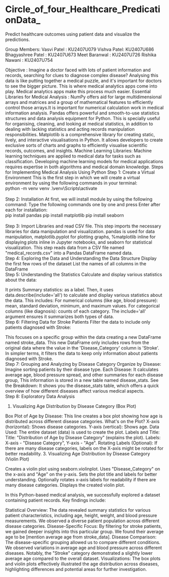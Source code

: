 # Circle_of_four_Healthcare_PredicationData_
Predict healthcare outcomes using patient data and visualize the predictions.

Group Members:
Vasvi Patel : KU2407U079
Vishva Patel: KU2407U686
Bhagyashree Patel : KU2407U673
Meet Baranwal : KU2407U726
Rishika Nawani : KU2407U754

Objective : Imagine a doctor faced with lots of patient information and records, searching for clues to diagnose complex disease? Analysing this data is like putting together a medical puzzle, and it's important for doctors to see the bigger picture. This is where medical analytics apps come into play. Medical analytics apps make this process much easier.
Essential Libraries for Medical Analysis :
NumPy offers aid for large multidimensional arrays and matrices and a group of mathematical features to efficiently control those arrays.It is important for numerical calculation work in medical information analysis.
Pandas offers powerful and smooth-to-use statistics structures and data analysis equipment for Python. This is specially useful for organising, cleaning, and looking at medical statistics, in addition to dealing with lacking statistics and acting records manipulation responsibilities.
Matplotlib is a comprehensive library for creating static, lively, and interactive visualisations in Python. It allows developers to create exclusive sorts of charts and graphs to efficiently visualise scientific records, outcomes, and insights.
Machine Learning Libraries: Machine learning techniques are applied to medical data for tasks such as classification. Developing machine learning models for medical applications requires expertise in both algorithms and medical domain knowledge.
Steps for Implementing Medical Analysis Using Python
Step 1: Create a Virtual Environment
This is the first step in which we will create a virtual environment by using the following commands in your terminal:
<br>
python -m venv venv
.\venv\Scripts\activate
<br>
<br>
Step 2: Installation
At first, we will install module by using the following command:
Type the following commands one by one and press Enter after each for installation:
<br>
pip install pandas
pip install matplotlib
pip install seaborn
<br>
<br>
Step 3: Import Libraries and read CSV file.
This step imports the necessary libraries for data manipulation and visualization.
pandas is used for data manipulation, matplotlib.pyplot for plotting graphs, %matplotlib inline for displaying plots inline in Jupyter notebooks, and seaborn for statistical visualization.
This step reads data from a CSV file named "medical_records.csv" into a Pandas DataFrame named data.
<br>
Step 4: Exploring the Data and Understanding the Data Structure
Display the first few rows of the dataset
List the names of all columns in the DataFrame
<br>
Step 5: Understanding the Statistics
Calculate and display various statistics about the data:

It prints Summary statistics: as a label. Then, it uses data.describe(include='all') to calculate and display various statistics about the data.
This includes: For numerical columns (like age, blood pressure): mean, standard deviation, minimum, and maximum values.
For categorical columns (like diagnosis): counts of each category. The include='all' argument ensures it summarizes both types of data.
<br>
Step 6: Filtering Data for Stroke Patients
Filter the data to include only patients diagnosed with Stroke:

This focuses on a specific group within the data creating a new DataFrame named stroke_data.
This new DataFrame only includes rows from the original data where the value in the 'Disease_Category' column is 'Stroke'.
In simpler terms, it filters the data to keep only information about patients diagnosed with Stroke.
<br>
Step 7: Grouping and Analyzing by Disease Category
Organize by Disease: Imagine sorting patients by their disease type.
Each Disease: It calculates average age, blood pressure spread, and other summaries for each disease group, This information is stored in a new table named disease_stats. See the Breakdown: It shows you the disease_stats table, which offers a quick overview of how different diseases affect various medical aspects.
<br>
Step 8: Exploratory Data Analysis
1. Visualizing Age Distribution by Disease Category (Box Plot)

Box Plot of Age by Disease: This line creates a box plot showing how age is distributed across different disease categories.
What's on the Plot? X-axis (horizontal): Shows disease categories. Y-axis (vertical): Shows age. Data Used: The entire dataset (data) is used to create the plot.
Labels and Title: Title: "Distribution of Age by Disease Category" (explains the plot). Labels: X-axis - "Disease Category", Y-axis - "Age". Rotating Labels (Optional): If there are many disease categories, labels on the X-axis might be rotated for better readability.
3. Visualizing Age Distribution by Disease Category (Violin Plot)

Creates a violin plot using seaborn.violinplot.
Uses "Disease_Category" on the x-axis and "Age" on the y-axis.
Sets the plot title and labels for better understanding.
Optionally rotates x-axis labels for readability if there are many disease categories.
Displays the created violin plot.

In this Python-based medical analysis, we successfully explored a dataset containing patient records. Key findings include:

Statistical Overview: The data revealed summary statistics for various patient characteristics, including age, height, weight, and blood pressure measurements. We observed a diverse patient population across different disease categories.
Disease-Specific Focus: By filtering for stroke patients, we gained deeper insights into this particular group. We found their average age to be [mention average age from stroke_data].
Disease Comparison: The disease-specific grouping allowed us to compare different conditions. We observed variations in average age and blood pressure across different diseases. Notably, the "Stroke" category demonstrated a slightly lower average age compared to the overall dataset.
Visualizations: The box plots and violin plots effectively illustrated the age distribution across diseases, highlighting differences and potential areas for further investigation.
